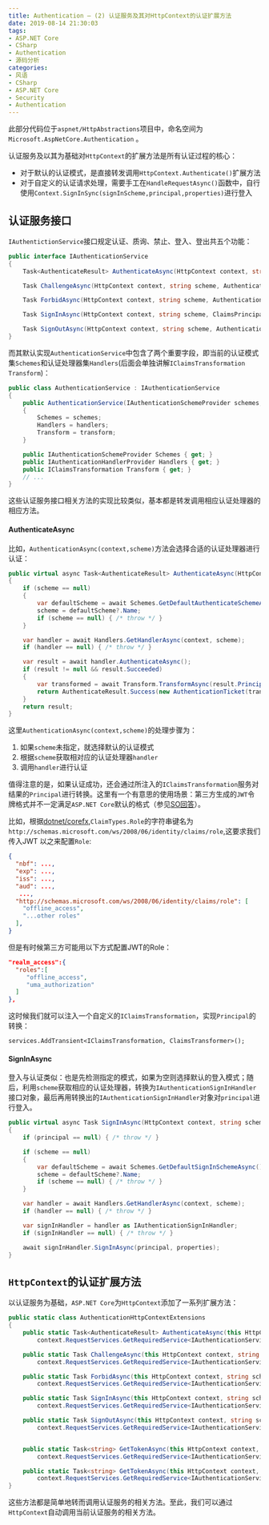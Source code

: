 ```yaml
---
title: Authentication — (2) 认证服务及其对HttpContext的认证扩展方法
date: 2019-08-14 21:30:03
tags:
- ASP.NET Core
- CSharp
- Authentication
- 源码分析
categories:
- 风语
- CSharp
- ASP.NET Core
- Security
- Authentication
---
```



此部分代码位于`aspnet/HttpAbstractions`项目中，命名空间为 `Microsoft.AspNetCore.Authentication` 。


认证服务及以其为基础对`HttpContext`的扩展方法是所有认证过程的核心：
* 对于默认的认证模式，是直接转发调用`HttpContext.Authenticate()`扩展方法
* 对于自定义的认证请求处理，需要手工在`HandleRequestAsync()`函数中，自行使用`Context.SignInSync(signInScheme,principal,properties)`进行登入

## 认证服务接口

`IAuthentictionService`接口规定认证、质询、禁止、登入、登出共五个功能：

```csharp
public interface IAuthenticationService
{
    Task<AuthenticateResult> AuthenticateAsync(HttpContext context, string scheme);

    Task ChallengeAsync(HttpContext context, string scheme, AuthenticationProperties properties);

    Task ForbidAsync(HttpContext context, string scheme, AuthenticationProperties properties);

    Task SignInAsync(HttpContext context, string scheme, ClaimsPrincipal principal, AuthenticationProperties properties);

    Task SignOutAsync(HttpContext context, string scheme, AuthenticationProperties properties);
}
```

而其默认实现`AuthenticationService`中包含了两个重要字段，即当前的认证模式集`Schemes`和认证处理器集`Handlers`(后面会单独讲解`IClaimsTransformation Transform`)： <!-- more -->

```csharp
public class AuthenticationService : IAuthenticationService
{
    public AuthenticationService(IAuthenticationSchemeProvider schemes, IAuthenticationHandlerProvider handlers, IClaimsTransformation transform)
    {
        Schemes = schemes;
        Handlers = handlers;
        Transform = transform;
    }

    public IAuthenticationSchemeProvider Schemes { get; }
    public IAuthenticationHandlerProvider Handlers { get; }
    public IClaimsTransformation Transform { get; }
    // ...
}
```

这些认证服务接口相关方法的实现比较类似，基本都是转发调用相应认证处理器的相应方法。

#### AuthenticateAsync

比如，`AuthenticationAsync(context,scheme)`方法会选择合适的认证处理器进行认证：
```csharp
public virtual async Task<AuthenticateResult> AuthenticateAsync(HttpContext context, string scheme)
{
    if (scheme == null)
    {
        var defaultScheme = await Schemes.GetDefaultAuthenticateSchemeAsync();
        scheme = defaultScheme?.Name;
        if (scheme == null) { /* throw */ }
    }

    var handler = await Handlers.GetHandlerAsync(context, scheme);
    if (handler == null) { /* throw */ }

    var result = await handler.AuthenticateAsync();
    if (result != null && result.Succeeded)
    {
        var transformed = await Transform.TransformAsync(result.Principal);
        return AuthenticateResult.Success(new AuthenticationTicket(transformed, result.Properties, result.Ticket.AuthenticationScheme));
    }
    return result;
}
```
这里`AuthenticationAsync(context,scheme)`的处理步骤为：
1. 如果`scheme`未指定，就选择默认的认证模式
2. 根据`scheme`获取相对应的认证处理器`handler`
3. 调用`handler`进行认证


值得注意的是，如果认证成功，还会通过所注入的`IClaimsTransformation`服务对结果的`Principal`进行转换。这里有一个有意思的使用场景：第三方生成的`JWT`令牌格式并不一定满足`ASP.NET Core`默认的格式（参见[SO回答](https://stackoverflow.com/questions/56352055/cant-get-asp-net-core-2-2-to-validate-my-jwt/56354885#56354885)）。

比如，根据[dotnet/corefx](https://github.com/dotnet/corefx/blob/a10890f4ffe0fadf090c922578ba0e606ebdd16c/src/System.Security.Claims/src/System/Security/Claims/ClaimTypes.cs#L27),`ClaimTypes.Role`的字符串键名为`http://schemas.microsoft.com/ws/2008/06/identity/claims/role`,这要求我们传入JWT 以之来配置`Role`:
```json
{
  "nbf": ...,
  "exp": ...,
  "iss": ...,
  "aud": ...,
   ...,
  "http://schemas.microsoft.com/ws/2008/06/identity/claims/role": [
    "offline_access",
    "...other roles"
  ],
}
```
但是有时候第三方可能用以下方式配置JWT的Role：
```json
"realm_access":{  
  "roles":[  
     "offline_access",
     "uma_authorization"
  ]
},
```
这时候我们就可以注入一个自定义的`IClaimsTransformation`，实现`Principal`的转换：
```
services.AddTransient<IClaimsTransformation, ClaimsTransformer>();
```

#### SignInAsync

登入与认证类似：也是先检测指定的模式，如果为空则选择默认的登入模式；随后，利用`scheme`获取相应的认证处理器，转换为`IAuthenticationSignInHandler`接口对象，最后再用转换出的`IAuthenticationSignInHandler`对象对`principal`进行登入。
```csharp
public virtual async Task SignInAsync(HttpContext context, string scheme, ClaimsPrincipal principal, AuthenticationProperties properties)
{
    if (principal == null) { /* throw */ }

    if (scheme == null)
    {
        var defaultScheme = await Schemes.GetDefaultSignInSchemeAsync();
        scheme = defaultScheme?.Name;
        if (scheme == null) { /* throw */ }
    }

    var handler = await Handlers.GetHandlerAsync(context, scheme);
    if (handler == null) { /* throw */ }

    var signInHandler = handler as IAuthenticationSignInHandler;
    if (signInHandler == null) { /* throw */ }

    await signInHandler.SignInAsync(principal, properties);
}
```

## `HttpContext`的认证扩展方法

以认证服务为基础，`ASP.NET Core`为`HttpContext`添加了一系列扩展方法：

```csharp
public static class AuthenticationHttpContextExtensions
{
    public static Task<AuthenticateResult> AuthenticateAsync(this HttpContext context, string scheme) =>
        context.RequestServices.GetRequiredService<IAuthenticationService>().AuthenticateAsync(context, scheme);

    public static Task ChallengeAsync(this HttpContext context, string scheme, AuthenticationProperties properties) =>
        context.RequestServices.GetRequiredService<IAuthenticationService>().ChallengeAsync(context, scheme, properties);

    public static Task ForbidAsync(this HttpContext context, string scheme, AuthenticationProperties properties) =>
        context.RequestServices.GetRequiredService<IAuthenticationService>().ForbidAsync(context, scheme, properties);

    public static Task SignInAsync(this HttpContext context, string scheme, ClaimsPrincipal principal, AuthenticationProperties properties) =>
        context.RequestServices.GetRequiredService<IAuthenticationService>().SignInAsync(context, scheme, principal, properties);

    public static Task SignOutAsync(this HttpContext context, string scheme, AuthenticationProperties properties) =>
        context.RequestServices.GetRequiredService<IAuthenticationService>().SignOutAsync(context, scheme, properties);


    public static Task<string> GetTokenAsync(this HttpContext context, string scheme, string tokenName) =>
        context.RequestServices.GetRequiredService<IAuthenticationService>().GetTokenAsync(context, scheme, tokenName);

    public static Task<string> GetTokenAsync(this HttpContext context, string tokenName) =>
        context.RequestServices.GetRequiredService<IAuthenticationService>().GetTokenAsync(context, tokenName);
}
```

这些方法都是简单地转而调用认证服务的相关方法。至此，我们可以通过`HttpContext`自动调用当前认证服务的相关方法。